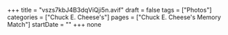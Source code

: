 +++
title = "vszs7kbJ4B3dqViQji5n.avif"
draft = false
tags = ["Photos"]
categories = ["Chuck E. Cheese's"]
pages = ["Chuck E. Cheese's Memory Match"]
startDate = ""
+++
none
